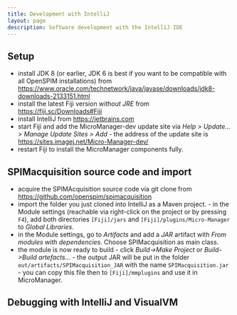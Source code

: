 ```yaml
---
title: Development with IntelliJ
layout: page
description: Software development with the IntelliJ IDE
---
```

## Setup

  - install JDK 8 (or earlier, JDK 6 is best if you want to be compatible with all OpenSPIM installations) from <https://www.oracle.com/technetwork/java/javase/downloads/jdk8-downloads-2133151.html>
  - install the latest Fiji version *without JRE* from <https://fiji.sc/Downloads#Fiji>
  - install IntelliJ from <https://jetbrains.com>
  - start Fiji and add the MicroManager-dev update site via *Help \> Update... \> Manage Update Sites \> Add* - the address of the update site is <https://sites.imagej.net/Micro-Manager-dev/>
  - restart Fiji to install the MicroManager components fully.

## SPIMacquisition source code and import

  - acquire the SPIMAcquisition source code via git clone from <https://github.com/openspim/spimacquisition>
  - import the folder you just cloned into IntelliJ as a Maven project. - in the Module settings (reachable via right-click on the project or by pressing `F4`), add both directories `[Fiji]/jars` and `[Fiji]/plugins/Micro-Manager` to *Global Libraries*.
  - in the Module settings, go to *Artifacts* and add a *JAR* artifact with *From modules with dependencies*. Choose SPIMacquisition as main class.
  - the module is now ready to build - click *Build->Make Project* or *Build->Build artefacts...* - the output JAR will be put in the folder `out/artifacts/SPIMacquisition_JAR` with the name `SPIMacquisition.jar` - you can copy this file then to `[Fiji]/mmplugins` and use it in MicroManager.

## Debugging with IntelliJ and VisualVM
